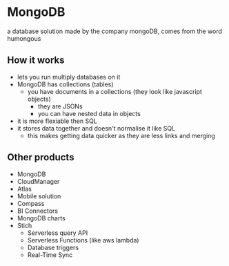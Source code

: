 # MongoDB
a database solution made by the company mongoDB, comes from the word humongous

## How it works
- lets you run multiply databases on it
- MongoDB has collections (tables)
    - you have documents in a collections (they look like javascript objects)
        - they are JSONs
        - you can have nested data in objects
- it is more flexiable then SQL
- it stores data together and doesn't normalise it like SQL
    - this makes getting data quicker as they are less links and merging

## Other products
- MongoDB
- CloudManager
- Atlas
- Mobile solution
- Compass
- BI Connectors
- MongoDB charts
- Stich
    - Serverless query API
    - Serverless Functions (like aws lambda)
    - Database triggers
    - Real-Time Sync